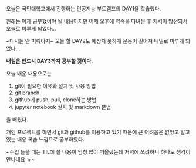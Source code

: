 오늘은 국민대학교에서 진행하는 인공지능 부트캠프의 DAY1을 학습했다.  
  
원래는 어제 공부했어야 될 내용이지만 어제 오후에 약속을 다녀온 후 체력이 방전되서 오늘로 미루게 되었다...
  
~다시는 안 미뤄야지~ 오늘 할 DAY2도 예상치 못하게 운동이 길어져 내일로 미루게 되었다...  
  
**내일은 반드시 DAY3까지 공부할 것이다.**  
  
오늘 배운 내용으로는  

1. git이 필요한 이유와 설치 및 사용 방법
2. git branch
3. github에 push, pull, clone하는 방법
4. jupyter notebook 설치 및 markdown 문법
  
을 배웠다.  

개인 프로젝트를 하면서 git과 github를 이용하고 있기 때문에 큰 어려움은 없었고 알고 있는 내용 복습 느낌으로 공부하였다.  
  
~수업 들을 때는 TIL에 쓸 내용이 엄청 많이 떠올랐는데 저녁에 쓰려하니 하나도 생각이 안나네요 ㅠ~
